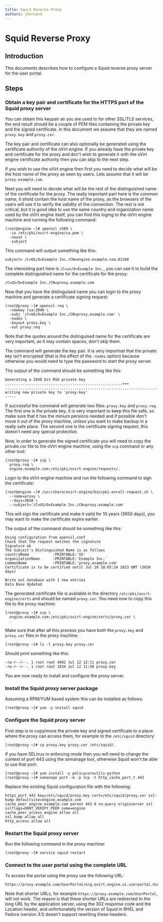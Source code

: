 ```yaml
---
title: Squid Reverse Proxy
authors: jhernand
---
```


<!-- TODO: Content review -->

# Squid Reverse Proxy

## Introduction

This documents describes how to configure a Squid reverse proxy server for the user portal.

## Steps

### Obtain a key pair and certificate for the HTTPS port of the Squid proxy server

You can obtain this keypair as you are used to for other SSL/TLS services, the end result should be a couple of PEM files containing the private key and the signed certificate. In this document we assume that they are named `proxy.key` and `proxy.cer`.

The key pair and certificate can also optionally be generated using the certificate authority of the oVirt engine. If you already have the private key and certificate for the proxy and don't wish to generate it with the oVirt engine certificate authority then you can skip to the next step.

If you wish to use the oVirt engine then first you need to decide what will be the host name of the proxy as seen by users. Lets assume that it will be `proxy.example.com`.

Next you will need to decide what will be the rest of the distinguished name of the certificate for the proxy. The really important part here is the *common name*, it shold contain the host name of the proxy, as the browsers of the users will use it to verify the validity of the connection. The rest is not critical, but it is good idea to use the same country and organization name used by the oVirt engine itself, you can find this loging to the oVirt engine machine and running the following command:

    [root@engine ~]# openssl x509 \
      -in /etc/pki/ovirt-engine/ca.pem \
      -noout \
      -subject

This command will output something like this:

    subject= /C=US/O=Example Inc./CN=engine.example.com.81108

The interesting part here is `/C=us/O=Example Inc.`, you can use it to build the complete distinguished name for the certificate for the proxy:

    /C=US/O=Example Inc./CN=proxy.example.com

Now that you have the distinguised name you can login to the proxy machine and generate a certificate signing request:

    [root@proxy ~]# openssl req \
      -newkey rsa:2048 \
      -subj '/C=US/O=Example Inc./CN=proxy.example.com' \
      -nodes \
      -keyout proxy.key \
      -out proxy.req

Note that the quotes around the distinguised name for the certificate are very important, as it may contain spaces, don't skip them.

The command will generate the key pair. It is very importnat that the private key isn't encrypted (that is the effect of the `-nodes` option) because otherwise you would need to type the password to start the proxy server.

The output of the command should be something like this:

    Generating a 2048 bit RSA private key
    ......................................................+++
    .................................................................................+++
    writing new private key to 'proxy.key'
    -----

If successful the command will generate two files: `proxy.key` and `proxy.req`. The first one is the private key, it is very important to keep this file safe, so make sure that it has the minium persions needed and if possible don't move it out of the proxy machine, unless you want to make backup in a really safe place. The second one is the certificate signing request, this doesn't need any special protection.

Now, in order to generate the signed certificate you will need to copy the private.csr file to the oVirt engine machine, using the `scp` command or any other tool:

    [root@proxy ~]# scp \
      proxy.req \
      engine.example.com:/etc/pki/ovirt-engine/requests/.

Login to the oVirt engine machine and run the following command to sign the certificate:

    [root@engine ~]# /usr/share/ovirt-engine/bin/pki-enroll-request.sh \
      --name=proxy \
      --days=3650 \
      --subject='/C=US/O=Example Inc./CN=proxy.example.com'

This will sign the certificate and make it valid for 10 years (3650 days), you may want to make the certificate expire earlier.

The output of the command should be something like this:

    Using configuration from openssl.conf
    Check that the request matches the signature
    Signature ok
    The Subject's Distinguished Name is as follows
    countryName           :PRINTABLE:'US'
    organizationName      :PRINTABLE:'Example Inc.'
    commonName            :PRINTABLE:'proxy.example.com'
    Certificate is to be certified until Jul 10 10:05:24 2023 GMT (3650
    days)

    Write out database with 1 new entries
    Data Base Updated

The generated certificate file is available in the directory `/etc/pki/ovirt-engine/certs` and should be named `proxy.cer`. You need now to copy this file to the proxy machine:

    [root@proxy ~]# scp \
      engine.example.com:/etc/pki/ovirt-engine/certs/proxy.cer \
      .

Make sure that after all this process you have both the `proxy.key` and `proxy.cer` files in the proxy machine:

    [root@proxy ~]# ls -l proxy.key proxy.cer

Should print something like this:

    -rw-r--r--. 1 root root 4902 Jul 12 12:11 proxy.cer
    -rw-r--r--. 1 root root 1834 Jul 12 11:58 proxy.key

You are now ready to install and configure the proxy server.

### Install the Squid proxy server package

Assuming a RPM/YUM based system this can be installed as follows:

    [root@proxy ~]# yum -y install squid

### Configure the Squid proxy server

First step is to copy/move the private key and signed certificate to a place where the proxy can access them, for example to the `/etc/squid` directory:

    [root@proxy ~]# cp proxy.key proxy.cer /etc/squid/.

If you have SELinux in enforcing mode then you will need to change the context of port 443 using the semanage tool, otherwise Squid won't be able to use that port:

    [root@proxy ~]# yum install -y policycoreutils-python
    [root@proxy ~]# semanage port -m -p tcp -t http_cache_port_t 443

Replace the existing Squid configuration file with the following:

    https_port 443 key=/etc/squid/proxy.key cert=/etc/squid/proxy.cer ssl-bump defaultsite=engine.example.com
    cache_peer engine.example.com parent 443 0 no-query originserver ssl sslflags=DONT_VERIFY_PEER name=engine
    cache_peer_access engine allow all
    ssl_bump allow all
    http_access allow all

### Restart the Squid proxy server

Run the following command in the proxy machine:

    [root@proxy ~]# service squid restart

### Connect to the user portal using the complete URL

To access the portal using the proxy use the following URL:

    https://proxy.example.com/UserPortal/org.ovirt.engine.ui.userportal.UserPortal/UserPortal.html

Note that shorter URLs, for example `https://proxy.example.com/UserPortal`, will not work. The reason is that these shorter URLs are redirected to the long URL by the application server, using the 302 response code and the Location header, and unfortunatelly the version of Squid in RHEL and Fedora (version 3.1) doesn't support rewriting these headers.
